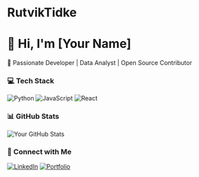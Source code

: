 # RutvikTidke
# 👋 Hi, I'm [Your Name]  
🚀 Passionate Developer | Data Analyst | Open Source Contributor  

### 💻 Tech Stack  
![Python](https://img.shields.io/badge/Python-3776AB?style=for-the-badge&logo=python&logoColor=white)
![JavaScript](https://img.shields.io/badge/JavaScript-F7DF1E?style=for-the-badge&logo=javascript&logoColor=black)
![React](https://img.shields.io/badge/React-61DAFB?style=for-the-badge&logo=react&logoColor=black)

### 📊 GitHub Stats  
![Your GitHub Stats](https://github-readme-stats.vercel.app/api?username=your-username&show_icons=true&theme=radical)

### 🔗 Connect with Me  
[![LinkedIn](https://img.shields.io/badge/LinkedIn-blue?style=for-the-badge&logo=linkedin)](https://linkedin.com/in/yourprofile)
[![Portfolio](https://img.shields.io/badge/Portfolio-000?style=for-the-badge&logo=firefox)](https://yourportfolio.com)
